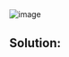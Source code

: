 ##
![image](https://github.com/Nifalnasar/Portswigger-Labs/assets/141356053/aece401a-2281-4ff0-9178-be7ebce7c5d8)

## Solution:

